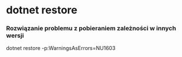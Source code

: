 # dotnet restore

### Rozwiązanie problemu z pobieraniem zależności w innych wersji
dotnet restore -p:WarningsAsErrors=NU1603